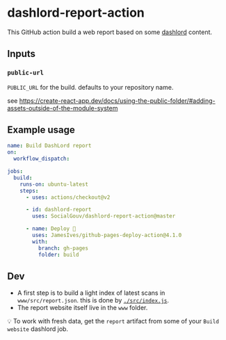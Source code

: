 # dashlord-report-action

This GitHub action build a web report based on some [dashlord](https://github.com/socialgouv/dashlord) content.

## Inputs

### `public-url`

`PUBLIC_URL` for the build. defaults to your repository name.

see https://create-react-app.dev/docs/using-the-public-folder/#adding-assets-outside-of-the-module-system

## Example usage

```yml
name: Build DashLord report
on:
  workflow_dispatch:

jobs:
  build:
    runs-on: ubuntu-latest
    steps:
      - uses: actions/checkout@v2

      - id: dashlord-report
        uses: SocialGouv/dashlord-report-action@master

      - name: Deploy 🚀
        uses: JamesIves/github-pages-deploy-action@4.1.0
        with:
          branch: gh-pages
          folder: build
```

## Dev

- A first step is to build a light index of latest scans in `www/src/report.json`. this is done by [`./src/index.js`](./src/index.js).
- The report website itself live in the `www` folder.

💡 To work with fresh data, get the `report` artifact from some of your `Build website` dashlord job.
